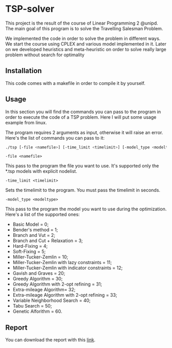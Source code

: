 # TSP-solver

This project is the result of the course of Linear Programming 2 @unipd. The main goal of this program is to solve the Travelling Salesman Problem.

We implemented the code in order to solve the problem in different ways. We start the course using CPLEX and various model implemented in it. Later on we developed heuristics and meta-heuristic on order to solve really large problem without search for optimality


## Installation

This code comes with a makefile in order to compile it by yourself.

## Usage

In this section you will find the commands you can pass to the program in order to execute the code of a TSP problem. Here I will put some usage example from linux.

The program requires 2 arguments as input, otherwise it will raise an error. Here's the list of commands you can pass to it:

```bash
./tsp [-file <namefile>] [-time_limit <timelimit>] [-model_type <modeltype>] [-perf_prof <flag>]
```


`-file <namefile>` 

This pass to the program the file you want to use. It's supported only the *.tsp models with explicit nodelist. 

`-time_limit <timelimit>` 

Sets the timelimit to the program. You must pass the timelimit in seconds.

`-model_type <modeltype>` 

This pass to the program the model you want to use during the optimization. Here's a list of the supported ones:
- Basic Model = 0;
- Bender's method = 1;
- Branch and Vut = 2;
- Branch and Cut + Relaxation = 3;
- Hard-Fixing = 4;
- Soft-Fixing = 5;
- Miller-Tucker-Zemlin = 10;
- Miller-Tucker-Zemlin with lazy constraints = 11;
- Miller-Tucker-Zemlin with indicator constraints = 12;
- Gavish and Graves = 20;
- Greedy Algorithm = 30;
- Greedy Algorithm with 2-opt refining = 31;
- Extra-mileage Algorithm= 32;
- Extra-mileage Algorithm with 2-opt refining = 33;
- Variable Neighborhood Search = 40;
- Tabu Search = 50;
- Genetic Alforithm = 60.

## Report
You can download the report with this [link](https://github.com/thomasporro/TSP-solver/raw/master/latex_report/ro2.pdf).
